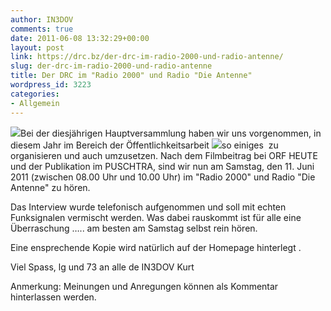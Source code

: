 ```yaml
---
author: IN3DOV
comments: true
date: 2011-06-08 13:32:29+00:00
layout: post
link: https://drc.bz/der-drc-im-radio-2000-und-radio-antenne/
slug: der-drc-im-radio-2000-und-radio-antenne
title: Der DRC im "Radio 2000" und Radio "Die Antenne"
wordpress_id: 3223
categories:
- Allgemein
---
```


[![](https://drc.bz/wp-content/uploads/2011/06/radio-2000.bmp)](https://drc.bz/wp-content/uploads/2011/06/radio-2000.bmp)Bei der diesjährigen Hauptversammlung haben wir uns vorgenommen, in diesem Jahr im Bereich der Öffentlichkeitsarbeit ![](https://drc.bz/wp-content/uploads/2011/06/antennelive.gif)so einiges  zu organisieren und auch umzusetzen. Nach dem Filmbeitrag bei ORF HEUTE und der Publikation im PUSCHTRA, sind wir nun am Samstag, den 11. Juni 2011 (zwischen 08.00 Uhr und 10.00 Uhr) im "Radio 2000" und Radio "Die Antenne" zu hören.

Das Interview wurde telefonisch aufgenommen und soll mit echten Funksignalen vermischt werden. Was dabei rauskommt ist für alle eine Überraschung ….. am besten am Samstag selbst rein hören.

Eine ensprechende Kopie wird natürlich auf der Homepage hinterlegt .

Viel Spass, lg und 73 an alle de IN3DOV Kurt

Anmerkung: Meinungen und Anregungen können als Kommentar hinterlassen werden.
